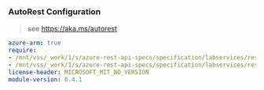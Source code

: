 ### AutoRest Configuration

> see https://aka.ms/autorest

``` yaml
azure-arm: true
require:
- /mnt/vss/_work/1/s/azure-rest-api-specs/specification/labservices/resource-manager/readme.md
- /mnt/vss/_work/1/s/azure-rest-api-specs/specification/labservices/resource-manager/readme.go.md
license-header: MICROSOFT_MIT_NO_VERSION
module-version: 0.4.1

```
